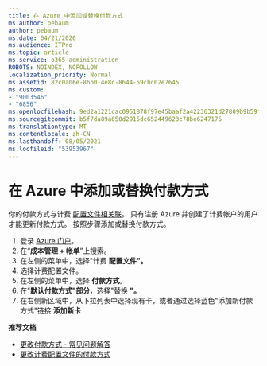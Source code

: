 ```yaml
---
title: 在 Azure 中添加或替换付款方式
ms.author: pebaum
author: pebaum
ms.date: 04/21/2020
ms.audience: ITPro
ms.topic: article
ms.service: o365-administration
ROBOTS: NOINDEX, NOFOLLOW
localization_priority: Normal
ms.assetid: 82c0a06e-86b0-4e8c-8644-59cbc02e7645
ms.custom:
- "9003546"
- "6856"
ms.openlocfilehash: 9ed2a1221cac0951878f97e45baaf2a42236321d27809b9b59f612343f66fd58
ms.sourcegitcommit: b5f7da89a650d2915dc652449623c78be6247175
ms.translationtype: MT
ms.contentlocale: zh-CN
ms.lasthandoff: 08/05/2021
ms.locfileid: "53953967"
---
```

# <a name="add-or-replace-payment-method-in-azure"></a>在 Azure 中添加或替换付款方式

你的付款方式与计费 [配置文件相关联](https://docs.microsoft.com/azure/billing/billing-how-to-change-credit-card?WT.mc_id=Portal-Microsoft_Azure_Support#change-payment-method-for-a-billing-profile)。 只有注册 Azure 并创建了计费帐户的用户才能更新付款方式。 按照步骤添加或替换付款方式。

1. 登录 [Azure 门户](https://portal.azure.com/)。
2. 在“**成本管理 + 帐单**”上搜索。
3. 在左侧的菜单中，选择"计费 **配置文件"。**
4. 选择计费配置文件。
5. 在左侧的菜单中，选择 **付款方式**。
6. 在"**默认付款方式"部分**，选择"替换 **"。**
7. 在右侧新区域中，从下拉列表中选择现有卡，或者通过选择蓝色"添加新付款方式"链接 **添加新卡**

**推荐文档**

- [更改付款方式 - 常见问题解答](https://docs.microsoft.com/azure/billing/billing-how-to-change-credit-card?WT.mc_id=Portal-Microsoft_Azure_Support#frequently-asked-questions)
- [更改计费配置文件的付款方式](https://docs.microsoft.com/azure/cost-management-billing/manage/change-credit-card?WT.mc_id=Portal-Microsoft_Azure_Support#manage-credit-cards-for-a-microsoft-customer-agreement)

